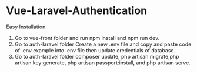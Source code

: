 # Vue-Laravel-Authentication

Easy Installation
1.	Go to vue-front folder and run npm install and npm run dev.
2.	Go to auth-laravel folder Create a new .env file and copy and paste code of .env example into .env file then update credentials of database.
3.	Go to auth-laravel folder composer update, php artisan migrate,php artisan key:generate, php artisan passport:install, and php artisan serve.
